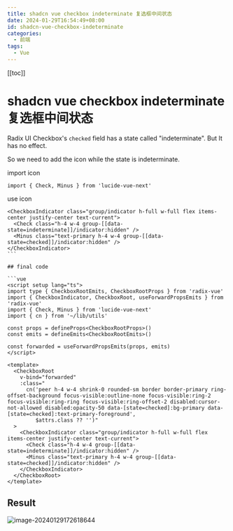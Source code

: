 ```yaml
---
title: shadcn vue checkbox indeterminate 复选框中间状态
date: 2024-01-29T16:54:49+08:00
id: shadcn-vue-checkbox-indeterminate
categories:
  - 前端
tags:
  - Vue
---
```


[[toc]]

# shadcn vue checkbox indeterminate 复选框中间状态

Radix UI Checkbox's `checked` field has a state called "indeterminate". But It has no effect.

So we need to add the icon while the state is indeterminate.

import icon

`import { Check, Minus } from 'lucide-vue-next'`

use icon

````vue
<CheckboxIndicator class="group/indicator h-full w-full flex items-center justify-center text-current">
  <Check class="h-4 w-4 group-[[data-state=indeterminate]]/indicator:hidden" />
  <Minus class="text-primary h-4 w-4 group-[[data-state=checked]]/indicator:hidden" />
</CheckboxIndicator>
```

## final code

```vue
<script setup lang="ts">
import type { CheckboxRootEmits, CheckboxRootProps } from 'radix-vue'
import { CheckboxIndicator, CheckboxRoot, useForwardPropsEmits } from 'radix-vue'
import { Check, Minus } from 'lucide-vue-next'
import { cn } from '~/lib/utils'

const props = defineProps<CheckboxRootProps>()
const emits = defineEmits<CheckboxRootEmits>()

const forwarded = useForwardPropsEmits(props, emits)
</script>

<template>
  <CheckboxRoot
    v-bind="forwarded"
    :class="
      cn('peer h-4 w-4 shrink-0 rounded-sm border border-primary ring-offset-background focus-visible:outline-none focus-visible:ring-2 focus-visible:ring-ring focus-visible:ring-offset-2 disabled:cursor-not-allowed disabled:opacity-50 data-[state=checked]:bg-primary data-[state=checked]:text-primary-foreground',
         $attrs.class ?? '')"
  >
    <CheckboxIndicator class="group/indicator h-full w-full flex items-center justify-center text-current">
      <Check class="h-4 w-4 group-[[data-state=indeterminate]]/indicator:hidden" />
      <Minus class="text-primary h-4 w-4 group-[[data-state=checked]]/indicator:hidden" />
    </CheckboxIndicator>
  </CheckboxRoot>
</template>
````

## Result

![image-20240129172618644](https://img.wiidede.space/images/image-20240129172618644.webp)
